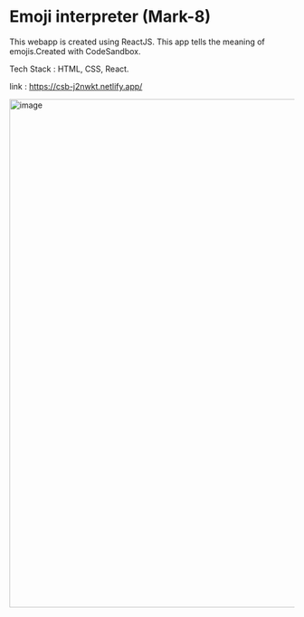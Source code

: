 # Emoji interpreter (Mark-8)

This webapp is created using ReactJS. This app tells the meaning of emojis.Created with CodeSandbox.

Tech Stack : HTML, CSS, React.

link : https://csb-j2nwkt.netlify.app/

<img width="899" alt="image" src="https://user-images.githubusercontent.com/111940813/202417639-222b28fd-89ce-4fb2-8904-447d2917f6d7.png">

